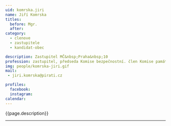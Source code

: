 ```yaml
---
uid: komrska.jiri
name: Jiří Komrska
titles:
  before: Mgr.
  after:
category:
  - clenove
  - zastupitele    
  - kandidat-obec 

description: Zastupitel MČ&nbsp;Praha&nbsp;10
profession: zastupitel, předseda Komise bezpečnostní. člen Komise památkové a Komise informační, pro otevřenou radnici, IT a Smart Cities (KIT-SC)
img: people/komrska-jiri.gif
mail:
 - jiri.komrska@pirati.cz

profiles:
  facebook: 
  instagram: 
calendar: 
---
```


{{page.description}}



---
